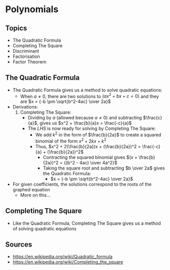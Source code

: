# Polynomials

## Topics
- The Quadratic Formula
- Completing The Square
- Discriminant
- Factorisation
- Factor Theorem

## The Quadratic Formula
- The Quadratic Formula gives us a method to solve quadratic equations:
  - When $a \ne 0$, there are two solutions to $(ax^2 + bx + c = 0)$ and they are
    $x = {-b \pm \sqrt{b^2-4ac} \over 2a}$
- Derivations:
  1. Completing The Square:
     - Dividing by $a$ (allowed because $a \ne 0$) and subtracting $\frac{c}{a}$, gives us $x^2 + \frac{b}{a}x = \frac{-c}{a}$
     - The *LHS* is now ready for solving by Completing The Square:
       - We add $k^2$ in the form of $\frac{b}{2a}$ to create a squared binomial of the form $x^2 + 2kx + k^2$
       - Thus, $x^2 + 2(\frac{b}{2a})x + (\frac{b}{2a})^2 = \frac{-c}{a} + (\frac{b}{2a})^2$
         - Contracting the squared binomial gives $(x + \frac{b}{2a})^2 = {(b^2 - 4ac) \over 4a^2}$
         - Taking the square root and subtracting $b \over 2a$ gives the Quadratic Formula:
           - $x = {-b \pm \sqrt{b^2-4ac} \over 2a}$
- For given coefficients, the solutions correspond to the roots of the graphed equation
  - More on this...

## Completing The Square
- Like the Quadratic Formula, Completing The Square gives us a method of solving quadratic equations


## Sources
- https://en.wikipedia.org/wiki/Quadratic_formula
- https://en.wikipedia.org/wiki/Completing_the_square
